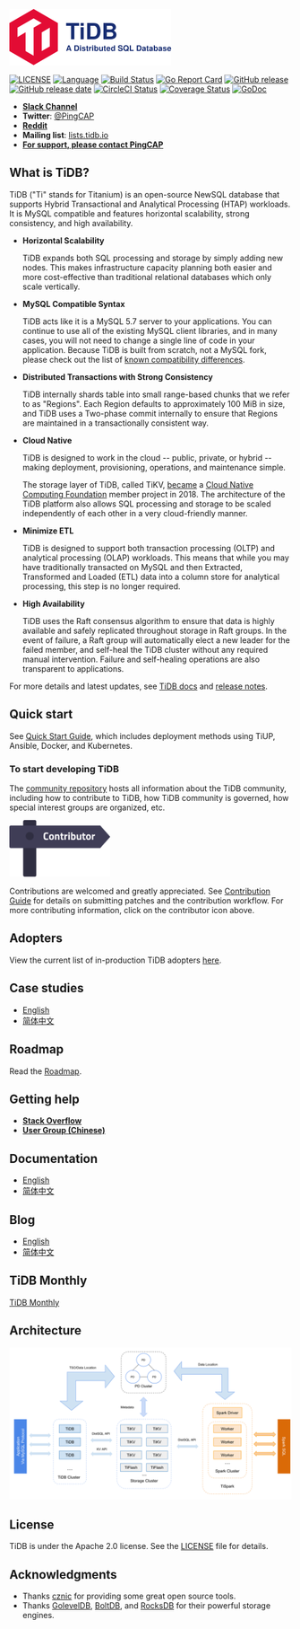 ![](docs/logo_with_text.png)

[![LICENSE](https://img.shields.io/github/license/pingcap/tidb.svg)](https://github.com/pingcap/tidb/blob/master/LICENSE)
[![Language](https://img.shields.io/badge/Language-Go-blue.svg)](https://golang.org/)
[![Build Status](https://travis-ci.org/pingcap/tidb.svg?branch=master)](https://travis-ci.org/pingcap/tidb)
[![Go Report Card](https://goreportcard.com/badge/github.com/pingcap/tidb)](https://goreportcard.com/report/github.com/pingcap/tidb)
[![GitHub release](https://img.shields.io/github/tag/pingcap/tidb.svg?label=release)](https://github.com/pingcap/tidb/releases)
[![GitHub release date](https://img.shields.io/github/release-date/pingcap/tidb.svg)](https://github.com/pingcap/tidb/releases)
[![CircleCI Status](https://circleci.com/gh/pingcap/tidb.svg?style=shield)](https://circleci.com/gh/pingcap/tidb)
[![Coverage Status](https://codecov.io/gh/pingcap/tidb/branch/master/graph/badge.svg)](https://codecov.io/gh/pingcap/tidb)
[![GoDoc](https://img.shields.io/badge/Godoc-reference-blue.svg)](https://godoc.org/github.com/pingcap/tidb)

- [**Slack Channel**](https://slack.tidb.io/invite?team=tidb-community&channel=everyone&ref=pingcap-tidb)
- **Twitter**: [@PingCAP](https://twitter.com/PingCAP)
- [**Reddit**](https://www.reddit.com/r/TiDB/)
- **Mailing list**: [lists.tidb.io](https://lists.tidb.io/g/main/subgroups)
- [**For support, please contact PingCAP**](http://bit.ly/contact_us_via_github)

## What is TiDB?

TiDB ("Ti" stands for Titanium) is an open-source NewSQL database that supports Hybrid Transactional and Analytical Processing (HTAP) workloads. It is MySQL compatible and features horizontal scalability, strong consistency, and high availability.

- __Horizontal Scalability__

    TiDB expands both SQL processing and storage by simply adding new nodes. This makes infrastructure capacity planning both easier and more cost-effective than traditional relational databases which only scale vertically.

- __MySQL Compatible Syntax__

    TiDB acts like it is a MySQL 5.7 server to your applications. You can continue to use all of the existing MySQL client libraries, and in many cases, you will not need to change a single line of code in your application. Because TiDB is built from scratch, not a MySQL fork, please check out the list of [known compatibility differences](https://docs.pingcap.com/tidb/stable/mysql-compatibility).

- __Distributed Transactions with Strong Consistency__

    TiDB internally shards table into small range-based chunks that we refer to as "Regions". Each Region defaults to approximately 100 MiB in size, and TiDB uses a Two-phase commit internally to ensure that Regions are maintained in a transactionally consistent way.

- __Cloud Native__

    TiDB is designed to work in the cloud -- public, private, or hybrid -- making deployment, provisioning, operations, and maintenance simple.

    The storage layer of TiDB, called TiKV, [became](https://www.cncf.io/blog/2018/08/28/cncf-to-host-tikv-in-the-sandbox/) a [Cloud Native Computing Foundation](https://www.cncf.io/) member project in 2018. The architecture of the TiDB platform also allows SQL processing and storage to be scaled independently of each other in a very cloud-friendly manner.

- __Minimize ETL__

    TiDB is designed to support both transaction processing (OLTP) and analytical processing (OLAP) workloads. This means that while you may have traditionally transacted on MySQL and then Extracted, Transformed and Loaded (ETL) data into a column store for analytical processing, this step is no longer required.

- __High Availability__

    TiDB uses the Raft consensus algorithm to ensure that data is highly available and safely replicated throughout storage in Raft groups. In the event of failure, a Raft group will automatically elect a new leader for the failed member, and self-heal the TiDB cluster without any required manual intervention. Failure and self-healing operations are also transparent to applications.

For more details and latest updates, see [TiDB docs](https://docs.pingcap.com/tidb/stable) and [release notes](https://docs.pingcap.com/tidb/dev/release-notes).

## Quick start

See [Quick Start Guide](https://pingcap.com/docs/stable/quick-start-with-tidb/ ), which includes deployment methods using TiUP, Ansible, Docker, and Kubernetes.

### To start developing TiDB

The [community repository](https://github.com/pingcap/community) hosts all information about the TiDB community, including how to contribute to TiDB, how TiDB community is governed,  how special interest groups are organized, etc.

[<img src="docs/contribution-map.png" alt="contribution-map" width="180">](https://github.com/pingcap/tidb-map/blob/master/maps/contribution-map.md#tidb-is-an-open-source-distributed-htap-database-compatible-with-the-mysql-protocol)

Contributions are welcomed and greatly appreciated. See
[Contribution Guide](https://github.com/pingcap/community/blob/master/contributors/README.md)
for details on submitting patches and the contribution workflow. For more contributing information, click on the contributor icon above.

## Adopters

View the current list of in-production TiDB adopters [here](https://docs.pingcap.com/tidb/stable/adopters).

## Case studies

- [English](https://pingcap.com/case-studies)
- [简体中文](https://pingcap.com/cases-cn/)

## Roadmap

Read the [Roadmap](https://pingcap.com/docs/ROADMAP).

## Getting help

- [**Stack Overflow**](https://stackoverflow.com/questions/tagged/tidb)
- [**User Group (Chinese)**](https://asktug.com)

## Documentation

+ [English](https://pingcap.com/docs)
+ [简体中文](https://pingcap.com/docs-cn)

## Blog

- [English](https://www.pingcap.com/blog/)
- [简体中文](https://pingcap.com/blog-cn/)

## TiDB Monthly

[TiDB Monthly](https://pingcap.com/weekly/)

## Architecture

![architecture](./docs/architecture.png)

## License

TiDB is under the Apache 2.0 license. See the [LICENSE](./LICENSE) file for details.

## Acknowledgments

- Thanks [cznic](https://github.com/cznic) for providing some great open source tools.
- Thanks [GolevelDB](https://github.com/syndtr/goleveldb), [BoltDB](https://github.com/boltdb/bolt), and [RocksDB](https://github.com/facebook/rocksdb) for their powerful storage engines.
